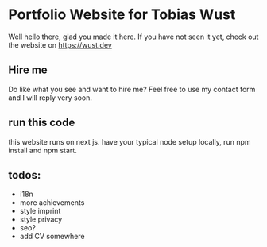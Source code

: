 # Portfolio Website for Tobias Wust
Well hello there,
glad you made it here. If you have not seen it yet, check out the website on https://wust.dev

## Hire me
Do like what you see and want to hire me? Feel free to use my contact form and I will reply very soon.

## run this code
this website runs on next js. have your typical node setup locally, run npm install and npm start.

## todos:
- i18n
- more achievements
- style imprint
- style privacy
- seo?
- add CV somewhere
